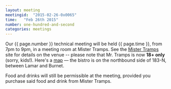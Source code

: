 ```yaml
---
layout: meeting
meetingid:  "2015-02-26-0x0065"
time:   "Feb 26th 2015"
number: one-hundred-and-second
categories: meetings
---
```


Our {{ page.number }} technical meeting will be held {{ page.time }}, from
7pm to 9pm, in a meeting room at Mister Tramps. See the [Mister Tramps][TrampsWeb] site for details on the venue -- please note that Mr. Tramps is now <strong>18+ only</strong> (sorry, kids!). Here's a [map][TrampsMap] — the bistro is on the northbound side of 183-N, between Lamar and Burnet.

Food and drinks will still be permissible at the meeting, provided you
purchase said food and drink from Mister Tramps.

[TrampsWeb]: http://mistertramps.com/
[TrampsMap]: http://maps.google.com/maps?f=q&source=s_q&hl=en&geocode=&q=mister+tramps&aq=&sll=30.395835,-97.698202&sspn=0.012678,0.018432&ie=UTF8&hq=mister+tramps&hnear=&ll=30.3616,-97.717338&spn=0.012683,0.018432&z=16&iwloc=A

